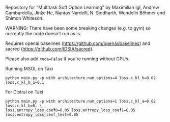 Repository for "Multitask Soft Option Learning" by Maximilian Igl, Andrew Gambardella, Jinke He,
Nantas Nardelli, N. Siddharth, Wendelin Böhmer and Shimon Whiteson.


WARNING: There have been some breaking changes (e.g. to gym) so currently the code doesn't run as
is.

Requires openai baselines (https://github.com/openai/baselines) and sacred
(https://github.com/IDSIA/sacred).


Please also add `cuda=False` if you're running without GPUs.

Running MSOL on Taxi
```
python main.py -p with architecture.num_options=4 loss.c_kl_b=0.02 loss.c_kl_b_1=0.1
```
For Distral on Taxi

```
python main.py -p with architecture.num_options=1 loss.c_kl_a=0.02 loss.c_kl_b=0. \
loss.entropy_loss_coef0=0.05 loss.entropy_loss_coef1=0.05 loss.entropy_loss_ceof_test=0.05
```




